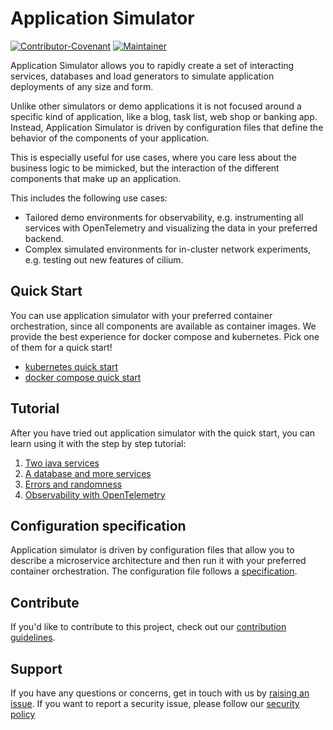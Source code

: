 # Application Simulator

[![Contributor-Covenant](https://img.shields.io/badge/Contributor%20Covenant-2.1-fbab2c.svg)](CODE_OF_CONDUCT.md)
[![Maintainer](https://img.shields.io/badge/Maintainer-Cisco-00bceb.svg)](https://opensource.cisco.com)

Application Simulator allows you to rapidly create a set of interacting services, databases and load generators to
simulate application deployments of any size and form.

Unlike other simulators or demo applications it is not focused around a specific kind of application, like a blog, task
list, web shop or banking app. Instead, Application Simulator is driven by configuration files that define the behavior
of the components of your application.

This is especially useful for use cases, where you care less about the business logic to be mimicked, but the interaction
of the different components that make up an application.

This includes the following use cases:

- Tailored demo environments for observability, e.g. instrumenting all services with OpenTelemetry and visualizing the
  data in your preferred backend.
- Complex simulated environments for in-cluster network experiments, e.g. testing out new features of cilium.

## Quick Start

You can use application simulator with your preferred container orchestration, since all components are available as
container images. We provide the best experience for docker compose and kubernetes. Pick one of them for a quick start!

- [kubernetes quick start](./docs/quick-start/kubernetes.md)
- [docker compose quick start](./docs/quick-start/docker-compose.md)

## Tutorial

After you have tried out application simulator with the quick start, you can learn using it with the step by step tutorial:

1. [Two java services](./docs/tutorial/1-two-java-services.md)
2. [A database and more services](./docs/tutorial/2-a-database-and-more-services.md)
3. [Errors and randomness](./docs/tutorial/3-errors-and-randomness.md)
4. [Observability with OpenTelemetry](./docs/tutorial/4-observability-with-opentelemetry.md)

## Configuration specification

Application simulator is driven by configuration files that allow you to describe a microservice architecture and
then run it with your preferred container orchestration. The configuration file follows a [specification](./docs/specification/README.md).

## Contribute

If you'd like to contribute to this project, check out our [contribution guidelines](./CONTRIBUTING.md).

## Support

If you have any questions or concerns, get in touch with us by [raising an issue](https://github.com/cisco-open/app-simulator/issues).
If you want to report a security issue, please follow our [security policy](./SECURITY.md)
